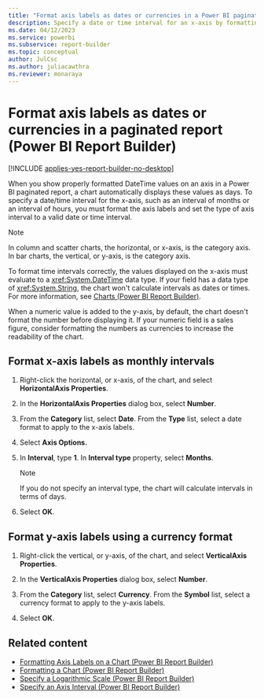 ```yaml
---
title: "Format axis labels as dates or currencies in a Power BI paginated report | Microsoft Docs"
description: Specify a date or time interval for an x-axis by formatting the axis labels and setting the type of axis interval to a valid interval in a Power BI paginated report.
ms.date: 04/12/2023
ms.service: powerbi
ms.subservice: report-builder
ms.topic: conceptual
author: JulCsc
ms.author: juliacawthra
ms.reviewer: monaraya
---
```

# Format axis labels as dates or currencies in a paginated report (Power BI Report Builder)

[!INCLUDE [applies-yes-report-builder-no-desktop](../../../includes/applies-yes-report-builder-no-desktop.md)]

When you show properly formatted DateTime values on an axis in a Power BI paginated report, a chart automatically displays these values as days. To specify a date/time interval for the x-axis, such as an interval of months or an interval of hours, you must format the axis labels and set the type of axis interval to a valid date or time interval.  
  
> [!NOTE]  
> In column and scatter charts, the horizontal, or x-axis, is the category axis. In bar charts, the vertical, or y-axis, is the category axis.  
  
 To format time intervals correctly, the values displayed on the x-axis must evaluate to a <xref:System.DateTime> data type. If your field has a data type of <xref:System.String>, the chart won't calculate intervals as dates or times. For more information, see [Charts &#40;Power BI Report Builder&#41;](charts-report-builder.md).  
  
 When a numeric value is added to the y-axis, by default, the chart doesn't format the number before displaying it. If your numeric field is a sales figure, consider formatting the numbers as currencies to increase the readability of the chart.  
  
  
## Format x-axis labels as monthly intervals  
  
1. Right-click the horizontal, or x-axis, of the chart, and select **HorizontalAxis Properties**.  
  
1. In the **HorizontalAxis Properties** dialog box, select **Number**.  
  
1. From the **Category** list, select **Date**. From the **Type** list, select a date format to apply to the x-axis labels.  
  
1. Select **Axis Options.**  
  
1. In **Interval**, type **1**. In **Interval type** property, select **Months**.  
  
    > [!NOTE]  
    >  If you do not specify an interval type, the chart will calculate intervals in terms of days.  
  
1. Select **OK**.
  
## Format y-axis labels using a currency format  
  
1. Right-click the vertical, or y-axis, of the chart, and select **VerticalAxis Properties**.  
  
1. In the **VerticalAxis Properties** dialog box, select **Number**.  
  
1. From the **Category** list, select **Currency**. From the **Symbol** list, select a currency format to apply to the y-axis labels.  
  
1. Select **OK**.
  
## Related content

- [Formatting Axis Labels on a Chart &#40;Power BI Report Builder&#41;](/sql/reporting-services/report-design/formatting-axis-labels-on-a-chart-report-builder-and-ssrs)   
- [Formatting a Chart &#40;Power BI Report Builder&#41;](formatting-chart-report-builder.md)   
- [Specify a Logarithmic Scale &#40;Power BI Report Builder&#41;](/sql/reporting-services/report-design/specify-a-logarithmic-scale-report-builder-and-ssrs)   
- [Specify an Axis Interval &#40;Power BI Report Builder&#41;](/sql/reporting-services/report-design/specify-an-axis-interval-report-builder-and-ssrs)  

  
